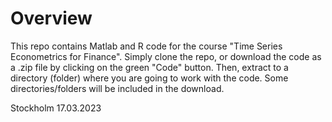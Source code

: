 # Overview
This repo contains Matlab and R code for the course "Time Series Econometrics for Finance". Simply clone the repo, or download the code as a .zip file by clicking on the green "Code" button. Then, extract to a directory (folder) where you are going to work with the code. Some directories/folders will be included in the download.


Stockholm 17.03.2023
